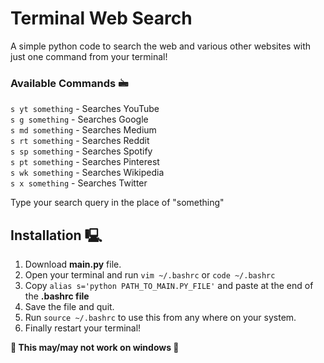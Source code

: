# Terminal Web Search

A simple python code to search the web and various other websites with just one command from your terminal!

### Available Commands 🖮

`s yt something` - Searches YouTube </br>
`s g something` - Searches Google </br>
`s md something` - Searches Medium </br>
`s rt something` - Searches Reddit </br>
`s sp something` - Searches Spotify </br>
`s pt something` - Searches Pinterest </br>
`s wk something` - Searches Wikipedia </br>
`s x something` - Searches Twitter </br>

Type your search query in the place of "something"

## Installation 🖳

1. Download **main.py** file.
2. Open your terminal and run `vim ~/.bashrc` or `code ~/.bashrc`
3. Copy `alias s='python PATH_TO_MAIN.PY_FILE'` and paste at the end of the **.bashrc file**
4. Save the file and quit.
5. Run `source ~/.bashrc` to use this from any where on your system.
6. Finally restart your terminal!

**🚨 This may/may not work on windows 🚨**
